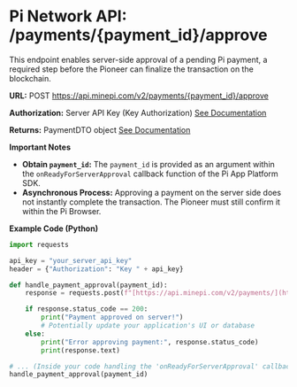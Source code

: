 # Pi Network API: /payments/{payment_id}/approve

This endpoint enables server-side approval of a pending Pi payment, a required step before the Pioneer can finalize the transaction on the blockchain.

**URL:** POST https://api.minepi.com/v2/payments/{payment_id}/approve

**Authorization:** Server API Key (Key Authorization) [See Documentation](../authorization/Key.md)

**Returns:** PaymentDTO object [See Documentation](../types/PaymentDTO.md)

**Important Notes**

* **Obtain `payment_id`:**  The `payment_id` is provided as an argument within the `onReadyForServerApproval` callback function of the Pi App Platform SDK.
* **Asynchronous Process:** Approving a payment on the server side does not instantly complete the transaction. The Pioneer must still confirm it within the Pi Browser.

**Example Code (Python)**

```python
import requests

api_key = "your_server_api_key" 
header = {"Authorization": "Key " + api_key}

def handle_payment_approval(payment_id):  
    response = requests.post(f"[https://api.minepi.com/v2/payments/](https://api.minepi.com/v2/payments/){payment_id}/approve", headers=header)

    if response.status_code == 200:
        print("Payment approved on server!")
        # Potentially update your application's UI or database
    else:
        print("Error approving payment:", response.status_code)
        print(response.text) 

# ... (Inside your code handling the 'onReadyForServerApproval' callback) 
handle_payment_approval(payment_id) 
```